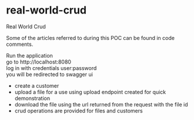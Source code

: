 # real-world-crud
Real World Crud

Some of the articles referred to during this POC can be found in code comments.<br/>

Run the application<br/>
go to http://localhost:8080<br/>
log in with credentials user:password<br/>
you will be redirected to swagger ui<br/>

- create a customer<br/>
- upload a file for a use using upload endpoint created for quick demonstration<br/>
- download the file using the url returned from the request with the file id<br/>
- crud operations are provided for files and customers<br/>


